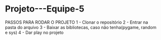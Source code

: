 # Projeto---Equipe-5

PASSOS PARA RODAR O PROJETO
1 - Clonar o repositório
2 - Entrar na pasta do arquivo
3 - Baixar as bibliotecas, caso não tenha(pygame, random e sys)
4 - Dar play no projeto
